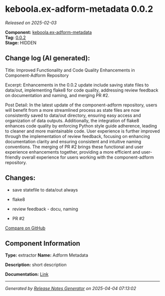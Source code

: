 #  keboola.ex-adform-metadata 0.0.2

_Released on 2025-02-03_

**Component:** [keboola.ex-adform-metadata](https://github.com/keboola/component-adform)  
**Tag:** [0.0.2](https://github.com/keboola/component-adform/releases/tag/0.0.2)  
**Stage:** HIDDEN


## Change log (AI generated):
Title:
Improved Functionality and Code Quality Enhancements in Component-Adform Repository

Excerpt:
Enhancements in the 0.0.2 update include saving state files to data/out, implementing flake8 for code quality, addressing review feedback on documentation and naming, and merging PR #2.

Post Detail:
In the latest update of the component-adform repository, users will benefit from a more streamlined process as state files are now consistently saved to data/out directory, ensuring easy access and organization of data outputs. Additionally, the integration of flake8 enhances code quality by enforcing Python style guide adherence, leading to cleaner and more maintainable code. User experience is further improved through the implementation of review feedback, focusing on enhancing documentation clarity and ensuring consistent and intuitive naming conventions. The merging of PR #2 brings these functional and user experience enhancements together, providing a more efficient and user-friendly overall experience for users working with the component-adform repository.



## Changes:



- save statefile to data/out always 




- flake8 




- review feedback - docu, naming 




- PR #2 



[Compare on GitHub](https://github.com/keboola/component-adform/compare/0.0.1...0.0.2)



## Component Information
**Type:** extractor
**Name:** Adform Metadata

**Description:** short description


**Documentation:** [Link](https://github.com/keboola/component-adform/blob/master/README.md)



---
_Generated by [Release Notes Generator](https://github.com/keboola/release-notes-generator)
on 2025-04-04 07:13:02_